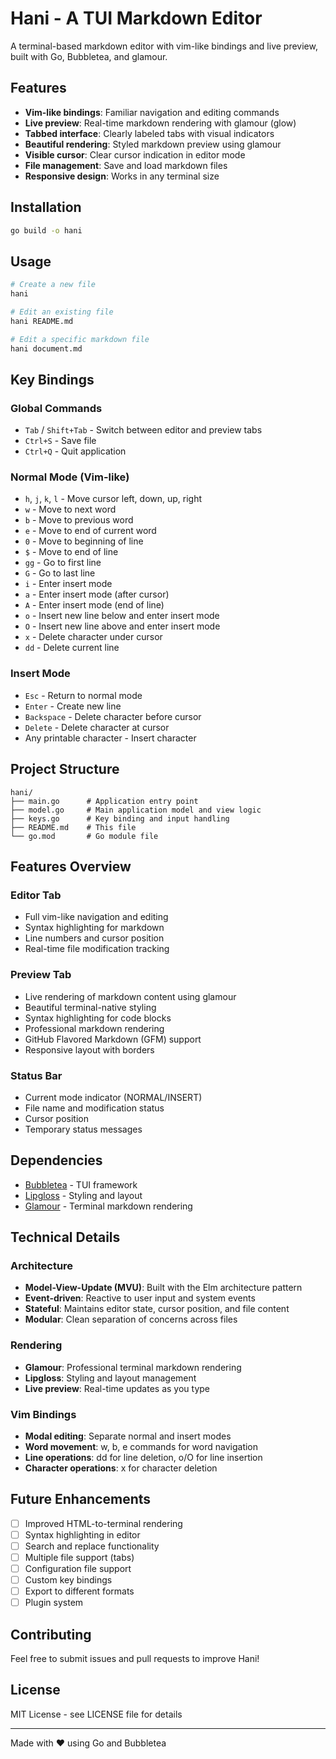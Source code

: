 # Hani - A TUI Markdown Editor

A terminal-based markdown editor with vim-like bindings and live preview, built with Go, Bubbletea, and glamour.

## Features

- **Vim-like bindings**: Familiar navigation and editing commands
- **Live preview**: Real-time markdown rendering with glamour (glow)
- **Tabbed interface**: Clearly labeled tabs with visual indicators
- **Beautiful rendering**: Styled markdown preview using glamour
- **Visible cursor**: Clear cursor indication in editor mode
- **File management**: Save and load markdown files
- **Responsive design**: Works in any terminal size

## Installation

```bash
go build -o hani
```

## Usage

```bash
# Create a new file
hani

# Edit an existing file
hani README.md

# Edit a specific markdown file
hani document.md
```

## Key Bindings

### Global Commands
- `Tab` / `Shift+Tab` - Switch between editor and preview tabs
- `Ctrl+S` - Save file
- `Ctrl+Q` - Quit application

### Normal Mode (Vim-like)
- `h`, `j`, `k`, `l` - Move cursor left, down, up, right
- `w` - Move to next word
- `b` - Move to previous word
- `e` - Move to end of current word
- `0` - Move to beginning of line
- `$` - Move to end of line
- `gg` - Go to first line
- `G` - Go to last line
- `i` - Enter insert mode
- `a` - Enter insert mode (after cursor)
- `A` - Enter insert mode (end of line)
- `o` - Insert new line below and enter insert mode
- `O` - Insert new line above and enter insert mode
- `x` - Delete character under cursor
- `dd` - Delete current line

### Insert Mode
- `Esc` - Return to normal mode
- `Enter` - Create new line
- `Backspace` - Delete character before cursor
- `Delete` - Delete character at cursor
- Any printable character - Insert character

## Project Structure

```
hani/
├── main.go      # Application entry point
├── model.go     # Main application model and view logic
├── keys.go      # Key binding and input handling
├── README.md    # This file
└── go.mod       # Go module file
```

## Features Overview

### Editor Tab
- Full vim-like navigation and editing
- Syntax highlighting for markdown
- Line numbers and cursor position
- Real-time file modification tracking

### Preview Tab
- Live rendering of markdown content using glamour
- Beautiful terminal-native styling
- Syntax highlighting for code blocks
- Professional markdown rendering
- GitHub Flavored Markdown (GFM) support
- Responsive layout with borders

### Status Bar
- Current mode indicator (NORMAL/INSERT)
- File name and modification status
- Cursor position
- Temporary status messages

## Dependencies

- [Bubbletea](https://github.com/charmbracelet/bubbletea) - TUI framework
- [Lipgloss](https://github.com/charmbracelet/lipgloss) - Styling and layout
- [Glamour](https://github.com/charmbracelet/glamour) - Terminal markdown rendering

## Technical Details

### Architecture
- **Model-View-Update (MVU)**: Built with the Elm architecture pattern
- **Event-driven**: Reactive to user input and system events
- **Stateful**: Maintains editor state, cursor position, and file content
- **Modular**: Clean separation of concerns across files

### Rendering
- **Glamour**: Professional terminal markdown rendering
- **Lipgloss**: Styling and layout management
- **Live preview**: Real-time updates as you type

### Vim Bindings
- **Modal editing**: Separate normal and insert modes
- **Word movement**: w, b, e commands for word navigation
- **Line operations**: dd for line deletion, o/O for line insertion
- **Character operations**: x for character deletion

## Future Enhancements

- [ ] Improved HTML-to-terminal rendering
- [ ] Syntax highlighting in editor
- [ ] Search and replace functionality
- [ ] Multiple file support (tabs)
- [ ] Configuration file support
- [ ] Custom key bindings
- [ ] Export to different formats
- [ ] Plugin system

## Contributing

Feel free to submit issues and pull requests to improve Hani!

## License

MIT License - see LICENSE file for details

---

Made with ❤️ using Go and Bubbletea
